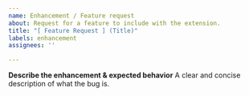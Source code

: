 ```yaml
---
name: Enhancement / Feature request
about: Request for a feature to include with the extension.
title: "[ Feature Request ] (Title)"
labels: enhancement
assignees: ''

---
```


**Describe the enhancement & expected behavior**
A clear and concise description of what the bug is.